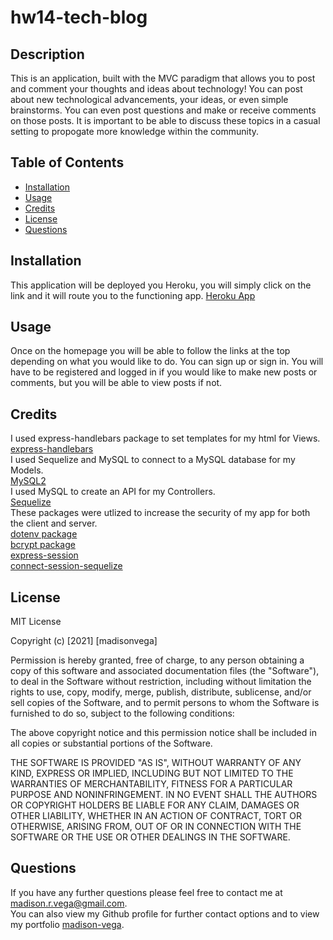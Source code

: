 # hw14-tech-blog

## Description
This is an application, built with the MVC paradigm that allows you to post and comment your thoughts and ideas about technology!  You can post about new technological advancements, your ideas, or even simple brainstorms.  You can even post questions and make or receive comments on those posts.  It is important to be able to discuss these topics in a casual setting to propogate more knowledge within the community.

## Table of Contents

- [Installation](#installation)
- [Usage](#usage)
- [Credits](#credits)
- [License](#license)
- [Questions](#questions)

## Installation
This application will be deployed you Heroku, you will simply click on the link and it will route you to the functioning app.
[Heroku App](https://frozen-headland-03906.herokuapp.com/)

## Usage
Once on the homepage you will be able to follow the links at the top depending on what you would like to do.  You can sign up or sign in.  You will have to be registered and logged in if you would like to make new posts or comments, but you will be able to view posts if not.  

## Credits

I used express-handlebars package to set templates for my html for Views.<br>
[express-handlebars](https://www.npmjs.com/package/express-handlebars)
<br>
I used Sequelize and MySQL to connect to a MySQL database for my Models.<br>
[MySQL2](https://www.npmjs.com/package/mysql2)
<br>
I used MySQL to create an API for my Controllers.<br>
[Sequelize](https://www.npmjs.com/package/sequelize)
<br>
These packages were utlized to increase the security of my app for both the client and server.<br>
[dotenv package](https://www.npmjs.com/package/dotenv)<br>
[bcrypt package](https://www.npmjs.com/package/bcrypt)<br>
[express-session](https://www.npmjs.com/package/express-session)<br>
[connect-session-sequelize](https://www.npmjs.com/package/connect-session-sequelize)<br>

## License

MIT License

Copyright (c) [2021] [madisonvega]

Permission is hereby granted, free of charge, to any person obtaining a copy
of this software and associated documentation files (the "Software"), to deal
in the Software without restriction, including without limitation the rights
to use, copy, modify, merge, publish, distribute, sublicense, and/or sell
copies of the Software, and to permit persons to whom the Software is
furnished to do so, subject to the following conditions:

The above copyright notice and this permission notice shall be included in all
copies or substantial portions of the Software.

THE SOFTWARE IS PROVIDED "AS IS", WITHOUT WARRANTY OF ANY KIND, EXPRESS OR
IMPLIED, INCLUDING BUT NOT LIMITED TO THE WARRANTIES OF MERCHANTABILITY,
FITNESS FOR A PARTICULAR PURPOSE AND NONINFRINGEMENT. IN NO EVENT SHALL THE
AUTHORS OR COPYRIGHT HOLDERS BE LIABLE FOR ANY CLAIM, DAMAGES OR OTHER
LIABILITY, WHETHER IN AN ACTION OF CONTRACT, TORT OR OTHERWISE, ARISING FROM,
OUT OF OR IN CONNECTION WITH THE SOFTWARE OR THE USE OR OTHER DEALINGS IN THE
SOFTWARE.

## Questions

If you have any further questions please feel free to contact me at madison.r.vega@gmail.com.  
You can also view my Github profile for further contact options and to view my portfolio
[madison-vega](https://github.com/madison-vega).

